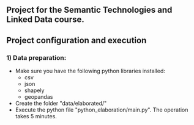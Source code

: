 ## Project for the Semantic Technologies and Linked Data course.

## Project configuration and execution
### 1) Data preparation:
 - Make sure you have the following python libraries installed:
    - csv
    - json
    - shapely
    - geopandas
 - Create the folder "data/elaborated/"
 - Execute the python file "python_elaboration/main.py". The operation takes 5 minutes.
